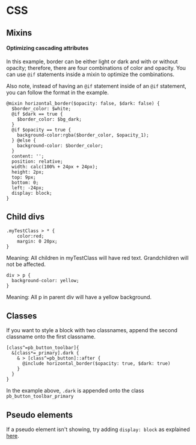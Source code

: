 # CSS

## Mixins

#### Optimizing cascading attributes
In this example, border can be either light or dark and with or without opacity; therefore, there are four combinations of color and opacity. You can use `@if` statements inside a mixin to optimize the combinations.

Also note, instead of having an `@if` statement inside of an `@if` statement, you can follow the format in the example.

```
@mixin horizontal_border($opacity: false, $dark: false) {
  $border_color: $white;
  @if $dark == true {
    $border_color: $bg_dark;
  }
  @if $opacity == true {
    background-color:rgba($border_color, $opacity_1);
  } @else {
    background-color: $border_color;
  }
  content: '';
  position: relative;
  width: calc(100% + 24px + 24px);
  height: 2px;
  top: 9px;
  bottom: 0;
  left: -24px;
  display: block;
}
```



## Child divs

```
.myTestClass > * {
    color:red;
    margin: 0 20px;
}
```

Meaning: All children in myTestClass will have red text. Grandchildren will not be affected.

```
div > p {
  background-color: yellow;
}
```

Meaning: All p in parent div will have a yellow background.

## Classes

If you want to style a block with two classnames, append the second classname onto the first classname.

```
[class^=pb_button_toolbar]{
  &[class*=_primary].dark {
    & > [class^=pb_button]::after {
      @include horizontal_border($opacity: true, $dark: true)
    }
  }
}
```

In the example above, `.dark` is appended onto the class `pb_button_toolbar_primary`

## Pseudo elements

If a pseudo element isn't showing, try adding `display: block` as explained [here](https://stackoverflow.com/questions/30526801/absolute-after-pseudo-element-not-displaying-under-relative-parent).


